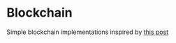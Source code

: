 # Blockchain

Simple blockchain implementations inspired by [this post](https://medium.com/crypto-currently/lets-build-the-tiniest-blockchain-e70965a248b)

